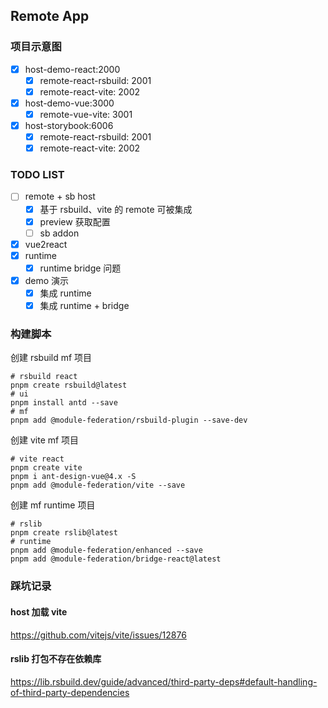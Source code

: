 ## Remote App

### 项目示意图

- [x] host-demo-react:2000
  - [x] remote-react-rsbuild: 2001
  - [x] remote-react-vite: 2002
- [x] host-demo-vue:3000
  - [x] remote-vue-vite: 3001
- [x] host-storybook:6006
  - [x] remote-react-rsbuild: 2001
  - [x] remote-react-vite: 2002

### TODO LIST

- [ ] remote + sb host
  - [x] 基于 rsbuild、vite 的 remote 可被集成
  - [x] preview 获取配置
  - [ ] sb addon
- [x] vue2react
- [x] runtime
  - [x] runtime bridge 问题
- [x] demo 演示
  - [x] 集成 runtime
  - [x] 集成 runtime + bridge

### 构建脚本

创建 rsbuild mf 项目

```shell
# rsbuild react
pnpm create rsbuild@latest
# ui
pnpm install antd --save
# mf
pnpm add @module-federation/rsbuild-plugin --save-dev
```

创建 vite mf 项目

```shell
# vite react
pnpm create vite
pnpm i ant-design-vue@4.x -S
pnpm add @module-federation/vite --save
```

创建 mf runtime 项目

```shell
# rslib
pnpm create rslib@latest
# runtime
pnpm add @module-federation/enhanced --save
pnpm add @module-federation/bridge-react@latest
```

### 踩坑记录

#### host 加载 vite

https://github.com/vitejs/vite/issues/12876

#### rslib 打包不存在依赖库

https://lib.rsbuild.dev/guide/advanced/third-party-deps#default-handling-of-third-party-dependencies
